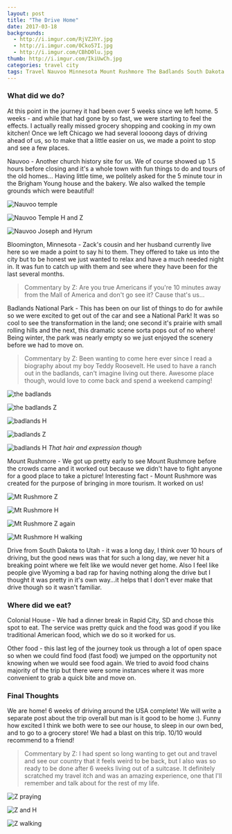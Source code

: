 ```yaml
---
layout: post
title: "The Drive Home"
date: 2017-03-18
backgrounds:
  - http://i.imgur.com/RjVZJhY.jpg
  - http://i.imgur.com/0Cko57I.jpg
  - http://i.imgur.com/CBhD0lu.jpg
thumb: http://i.imgur.com/IkiUwCh.jpg
categories: travel city
tags: Travel Nauvoo Minnesota Mount Rushmore The Badlands South Dakota History Illinois Wanderlust City
---
```


### What did we do?
At this point in the journey it had been over 5 weeks since we left home. 5 weeks - and while that had gone by so fast, we were starting to feel the effects. I actually really missed grocery shopping and cooking in my own kitchen!  Once we left Chicago we had several loooong days of driving ahead of us, so to make that a little easier on us, we made a point to stop and see a few places.

Nauvoo - Another church history site for us. We of course showed up 1.5 hours before closing and it's a whole town with fun things to do and tours of the old homes... Having little time, we politely asked for the 5 minute tour in the Brigham Young house and the bakery. We also walked the temple grounds which were beautiful!

![Nauvoo temple](http://i.imgur.com/PC3arCIh.jpg)

![Nauvoo Temple H and Z](http://i.imgur.com/Ikt3QJch.jpg)

![Nauvoo Joseph and Hyrum](http://i.imgur.com/AyVQWMqh.jpg)

Bloomington, Minnesota - Zack's cousin and her husband currently live here so we made a point to say hi to them. They offered to take us into the city but to be honest we just wanted to relax and have a much needed night in. It was fun to catch up with them and see where they have been for the last several months.

> Commentary by Z: Are you true Americans if you're 10 minutes away from the Mall of America and don't go see it? Cause that's us...

Badlands National Park - This has been on our list of things to do for awhile so we were excited to get out of the car and see a National Park! It was so cool to see the transformation in the land; one second it's prairie with small rolling hills and the next, this dramatic scene sorta pops out of no where! Being winter, the park was nearly empty so we just enjoyed the scenery before we had to move on.

> Commentary by Z: Been wanting to come here ever since I read a biography about my boy Teddy Roosevelt. He used to have a ranch out in the badlands, can't imagine living out there. Awesome place though, would love to come back and spend a weekend camping!

![the badlands](http://i.imgur.com/cjUve5vh.jpg)

![the badlands Z](http://i.imgur.com/Tr8nPcxh.jpg)

![badlands H](http://i.imgur.com/eoSqK8Oh.jpg)

![badlands Z](http://i.imgur.com/bn5EQnph.jpg)

![badlands H](http://i.imgur.com/IlJ0yxxh.jpg)
_That hair and expression though_

Mount Rushmore - We got up pretty early to see Mount Rushmore before the crowds came and it worked out because we didn't have to fight anyone for a good place to take a picture! Interesting fact - Mount Rushmore was created for the purpose of bringing in more tourism. It worked on us!

![Mt Rushmore Z](http://i.imgur.com/8W09pPYh.jpg)

![Mt Rushmore H](http://i.imgur.com/lIGLyLjh.jpg)

![Mt Rushmore Z again](http://i.imgur.com/ywYXyZyh.jpg)

![Mt Rushmore H walking](http://i.imgur.com/1BD2psih.jpg)

Drive from South Dakota to Utah - it was a long day, I think over 10 hours of driving, but the good news was that for such a long day, we never hit a breaking point where we felt like we would never get home. Also I feel like people give Wyoming a bad rap for having nothing along the drive but I thought it was pretty in it's own way...it helps that I don't ever make that drive though so it wasn't familiar.


### Where did we eat?
Colonial House - We had a dinner break in Rapid City, SD and chose this spot to eat. The service was pretty quick and the food was good if you like traditional American food, which we do so it worked for us.

Other food - this last leg of the journey took us through a lot of open space so when we could find food (fast food) we jumped on the opportunity not knowing when we would see food again. We tried to avoid food chains majority of the trip but there were some instances where it was more convenient to grab a quick bite and move on.

### Final Thoughts

We are home! 6 weeks of driving around the USA complete! We will write a separate post about the trip overall but man is it good to be home :). Funny how excited I think we both were to see our house, to sleep in our own bed, and to go to a grocery store! We had a blast on this trip. 10/10 would recommend to a friend!

> Commentary by Z: I had spent so long wanting to get out and travel and see our country that it feels weird to be back, but I also was so ready to be done after 6 weeks living out of a suitcase. It definitely scratched my travel itch and was an amazing experience, one that I'll remember and talk about for the rest of my life.

![Z praying](http://i.imgur.com/rPQ5cenh.jpg)

![Z and H](http://i.imgur.com/ObkWHnPh.jpg)

![Z walking](http://i.imgur.com/K1Uritbh.jpg)
